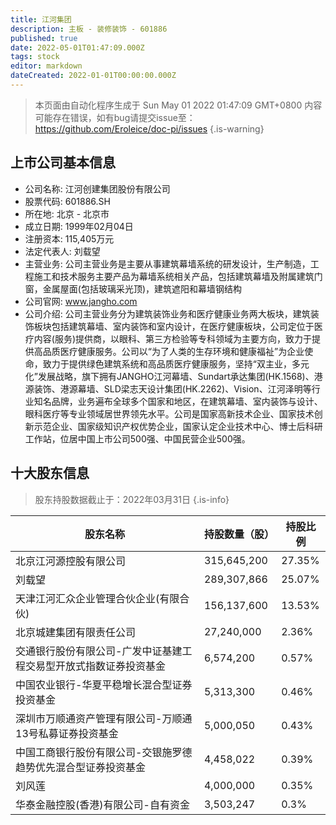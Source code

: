 ```yaml
---
title: 江河集团
description: 主板 - 装修装饰 - 601886
published: true
date: 2022-05-01T01:47:09.000Z
tags: stock
editor: markdown
dateCreated: 2022-01-01T00:00:00.000Z
---
```


> 本页面由自动化程序生成于 Sun May 01 2022 01:47:09 GMT+0800
> 内容可能存在错误，如有bug请提交issue至：https://github.com/Eroleice/doc-pi/issues
{.is-warning}

## 上市公司基本信息
- 公司名称: 江河创建集团股份有限公司
- 股票代码: 601886.SH
- 所在地: 北京 - 北京市
- 成立日期: 1999年02月04日
- 注册资本: 115,405万元
- 法定代表人: 刘载望
- 主营业务: 公司主营业务是主要从事建筑幕墙系统的研发设计，生产制造，工程施工和技术服务主要产品为幕墙系统相关产品，包括建筑幕墙及附属建筑门窗，金属屋面(包括玻璃采光顶)，建筑遮阳和幕墙钢结构
- 公司官网: www.jangho.com
- 公司介绍: 公司主营业务分为建筑装饰业务和医疗健康业务两大板块，建筑装饰板块包括建筑幕墙、室内装饰和室内设计，在医疗健康板块，公司定位于医疗内容(服务)提供商，以眼科、第三方检验等专科领域为主要方向，致力于提供高品质医疗健康服务。公司以“为了人类的生存环境和健康福祉”为企业使命，致力于提供绿色建筑系统和高品质医疗健康服务，坚持“双主业，多元化”发展战略，旗下拥有JANGHO江河幕墙、Sundart承达集团(HK.1568)、港源装饰、港源幕墙、SLD梁志天设计集团(HK.2262)、Vision、江河泽明等行业知名品牌，业务遍布全球多个国家和地区，在建筑幕墙、室内装饰与设计、眼科医疗等专业领域居世界领先水平。公司是国家高新技术企业、国家技术创新示范企业、国家级知识产权优势企业，国家认定企业技术中心、博士后科研工作站，位居中国上市公司500强、中国民营企业500强。


## 十大股东信息
> 股东持股数据截止于：2022年03月31日
{.is-info}

| 股东名称 | 持股数量（股） | 持股比例 |
| --- | --- | --- |
| 北京江河源控股有限公司 | 315,645,200 | 27.35% |
| 刘载望 | 289,307,866 | 25.07% |
| 天津江河汇众企业管理合伙企业(有限合伙) | 156,137,600 | 13.53% |
| 北京城建集团有限责任公司 | 27,240,000 | 2.36% |
| 交通银行股份有限公司-广发中证基建工程交易型开放式指数证券投资基金 | 6,574,200 | 0.57% |
| 中国农业银行-华夏平稳增长混合型证券投资基金 | 5,313,300 | 0.46% |
| 深圳市万顺通资产管理有限公司-万顺通13号私募证券投资基金 | 5,000,050 | 0.43% |
| 中国工商银行股份有限公司-交银施罗德趋势优先混合型证券投资基金 | 4,458,022 | 0.39% |
| 刘风莲 | 4,000,000 | 0.35% |
| 华泰金融控股(香港)有限公司-自有资金 | 3,503,247 | 0.3% |




